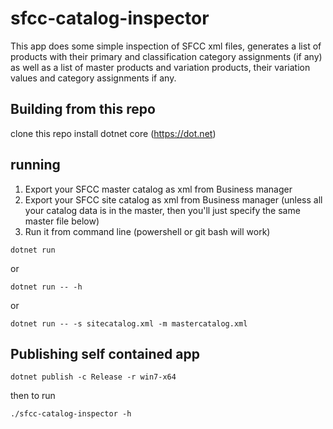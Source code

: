 sfcc-catalog-inspector
=========================

This app does some simple inspection of SFCC xml files, generates a list of products with their primary and classification category assignments (if any) as well as a list of master products and variation products, their variation values and category assignments if any.

Building from this repo
------------------------
clone this repo
install dotnet core (https://dot.net)

running
-----------------

1. Export your SFCC master catalog as xml from Business manager
1. Export your SFCC site catalog as xml from Business manager (unless all your catalog data is in the master, then you'll just specify the same master file below)
1. Run it from command line (powershell or git bash will work)

`dotnet run`

or

`dotnet run -- -h`

or 

`dotnet run -- -s sitecatalog.xml -m mastercatalog.xml`


Publishing self contained app
----------------------
`dotnet publish -c Release -r win7-x64`

then to run

`./sfcc-catalog-inspector -h`